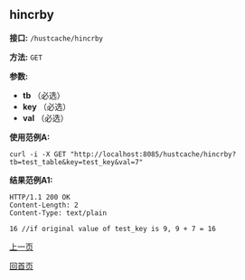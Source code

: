 ## hincrby ##

**接口:** `/hustcache/hincrby`

**方法:** `GET`

**参数:** 

*  **tb** （必选）  
*  **key** （必选）  
*  **val** （必选）  

**使用范例A:**

    curl -i -X GET "http://localhost:8085/hustcache/hincrby?tb=test_table&key=test_key&val=7"

**结果范例A1:**

	HTTP/1.1 200 OK
	Content-Length: 2
	Content-Type: text/plain

	16 //if original value of test_key is 9, 9 + 7 = 16

[上一页](../hustcache.md)

[回首页](../../../index.md)
